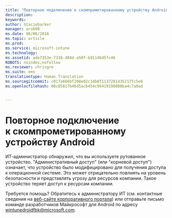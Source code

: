 ```yaml
---
title: "Повторное подключение к скомпрометированному устройству Android | Microsoft Intune"
description: 
keywords: 
author: Staciebarker
manager: arob98
ms.date: 06/06/2016
ms.topic: article
ms.prod: 
ms.service: microsoft-intune
ms.technology: 
ms.assetid: ade7353e-7338-484d-a50f-b91146d5fc46
ROBOTS: noindex,nofollow
ms.reviewer: chrisgre
ms.suite: ems
translationtype: Human Translation
ms.sourcegitcommit: c017a666bf208e02c1db8f1137281435217fc5e6
ms.openlocfilehash: 08c85817b46d5acb454c96419198080ba4c7a0ad


---
```


# Повторное подключение к скомпрометированному устройству Android
ИТ-администратор обнаружил, что вы используете рутованное устройство. "Административный доступ" (или "корневой доступ") означает, что устройство было модифицировано для получения доступа к операционной системе. Это может отрицательно повлиять на уровень безопасности и представлять угрозу для ресурсов компании. Такое устройство теряет доступ к ресурсам компании.

Требуется помощь? Обратитесь к администратору ИТ (см. контактные сведения на [веб-сайте корпоративного портала](http://portal.manage.microsoft.com)) или отправьте письмо команде разработчиков Майкрософт для Android по адресу wintunedroidfbk@microsoft.com.





<!--HONumber=Jul16_HO3-->


